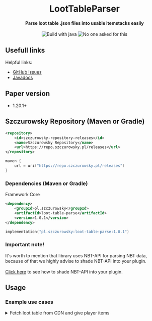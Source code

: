 <div align="center">
<h1>LootTableParser</h1>
<h4>Parse loot table .json files into usable itemstacks easily</h4>
<img src="https://forthebadge.com/images/badges/made-with-java.svg" alt="Build with java">
<img src="https://forthebadge.com/images/badges/you-didnt-ask-for-this.svg" alt="No one asked for this">
</div>

## Usefull links
Helpful links:
- [GitHub issues](https://github.com/Szczurowsky/LootTableParser/issues)
- [Javadocs](https://szczurowsky.github.io/LootTableParser/)

## Paper version
- 1.20.1+

## Szczurowsky Repository (Maven or Gradle) ️
```xml
<repository>
    <id>szczurowsky-repository-releases</id>
    <name>Szczurowsky Repository</name>
    <url>https://repo.szczurowsky.pl/releases</url>
</repository>
```
```kotlin
maven {
    url = uri("https://repo.szczurowsky.pl/releases")
}
```

### Dependencies (Maven or Gradle)
Framework Core
```xml
<dependency>
    <groupId>pl.szczurowsky</groupId>
    <artifactId>loot-table-parse</artifactId>
    <version>1.0.1</version>
</dependency>
```
```kotlin
implementation("pl.szczurowsky:loot-table-parse:1.0.1")
```

### Important note!
It's worth to mention that library uses NBT-API for parsing NBT data, because of that we highly advise to shade NBT-API
into your plugin. <br><br>
<a href="https://github.com/tr7zw/Item-NBT-API/wiki/Using-Maven" target="_blank">Click here</a> to see how to shade NBT-API into your plugin.

## Usage

### Example use cases

<details>
<summary>Fetch loot table from CDN and give player items</summary>

```java
public class ExamplePlugin extends JavaPlugin {

    private ParsedLootTable parsedLootTable;
    
    @Override
    public void onEnable() {
        this.parsedLootTable = new ParsedLootTable(new URL("https://example.com/loot-table"));
        try {
            parsedLootTable.fetch();
        } catch (Exception e) {
            e.printStackTrace();
        }
    }
    
}

```

```java
public class ExampleListener implements Listener {

    private final ParsedLootTable parsedLootTable;
    
    public ExampleListener(ParsedLootTable parsedLootTable) {
        this.parsedLootTable = parsedLootTable;
    }
    
    @EventHandler
    public void onPlayerJoin(PlayerJoinEvent event) {
        Player player = event.getPlayer();
        this.parsedLootTable.getLoot(false).forEach(item -> player.getInventory().addItem(item));
    }
    
}
```

</details>

